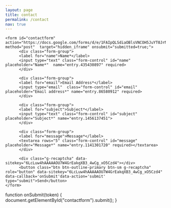```yaml
---
layout: page
title: contact
permalink: /contact
nav: true
---
```


<html>
  <head>
  <meta charset="UTF-8">
    <meta http-equiv="X-UA-Compatible" content="IE=edge">
    <meta name="viewport" content="width=device-width, initial-scale=1.0">
  <script src="https://www.google.com/recaptcha/api.js"></script>
  </head>
  <body>
  <p id="thanks"></p>
  
  <div class="publications">
    <script>
    if (window.location.href.length > 40) {
    document.getElementById("thanks").innerHTML = 
    "<span style='color: red;'>Thank you for contacting me. I will respond as soon as possible!</span>";
    }
    </script>
    <script type="text/javascript">var submitted=false;</script>
    <iframe name="hidden_iframe" id="hidden_iframe" style="display:none;" 
    onload="if(submitted) {window.location='?submitted=true';}"></iframe>
    
    <form id="contactform" action="https://docs.google.com/forms/d/e/1FAIpQLSdiaOBlsVNCOH5JuYT0JrNutbUm87QzKcZyMCxxrZZCWrwEhQ/formResponse" method="post"  target="hidden_iframe" onsubmit="submitted=true;">
          <div class="form-group">
          <label for="name">Name*</label>
          <input type="text" class="form-control" id="name" placeholder="Name*"  name="entry.435430897" required>
          </div>
          
          <div class="form-group">
          <label for="email">Email Address*</label>
          <input type="email"  class="form-control" id="email" placeholder="Email address*" name="entry.86580912" required>
          </div>
          
          <div class="form-group">
          <label for="subject">Subject*</label>
          <input type="text" class="form-control" id="subject" placeholder="Subject*" name="entry.1456137451">
          </div>
          
          <div class="form-group">
          <label for="message">Message*</label>
          <textarea rows="5" class="form-control" id="message" placeholder="Message*" name="entry.1141301720" required></textarea>
          </div>
          
          <div class="g-recaptcha" data-sitekey="6LcLuw4hAAAAAOU7W4GrEakqXB3_4wCg_xO5Czd4"></div>
          <button class="btn btn-outline-primary btn-sm g-recaptcha"  role="button" data-sitekey="6LcLuw4hAAAAAOU7W4GrEakqXB3_4wCg_xO5Czd4" data-callback='onSubmit'data-action='submit' type="submit">Send</button>
    </form>
    
  </div>
  </body>
</html>
function onSubmit(token) {
        document.getElementById("contactform").submit();
    }
